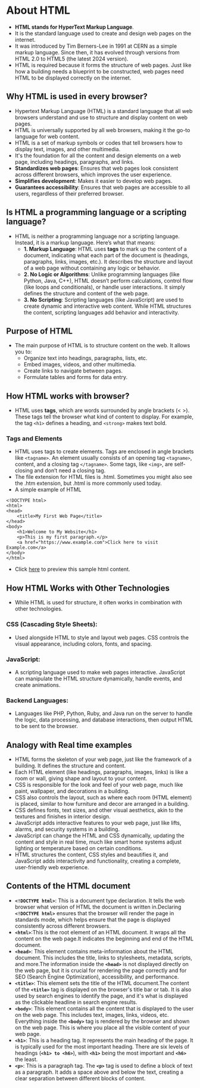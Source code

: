 # About HTML
- **HTML stands for HyperText Markup Language**.
- It is the standard language used to create and design web pages on the internet.
- It was introduced by Tim Berners-Lee in 1991 at CERN as a simple markup language. Since then, it has evolved through versions from HTML 2.0 to HTML5 (the latest 2024 version).
- HTML is required because it forms the structure of web pages. Just like how a building needs a blueprint to be constructed, web pages need HTML to be displayed correctly on the internet.

## Why HTML is used in every browser?
- Hypertext Markup Language (HTML) is a standard language that all web browsers understand and use to structure and display content on web pages.
- HTML is universally supported by all web browsers, making it the go-to language for web content.
- HTML is a set of markup symbols or codes that tell browsers how to display text, images, and other multimedia.
- It's the foundation for all the content and design elements on a web page, including headings, paragraphs, and links.
- **Standardizes web pages**: Ensures that web pages look consistent across different browsers, which improves the user experience.
- **Simplifies development**: Makes it easier to develop web pages.
- **Guarantees accessibility**: Ensures that web pages are accessible to all users, regardless of their preferred browser.

## Is HTML a programming language or a scripting language?
- HTML is neither a programming language nor a scripting language. Instead, it is a markup language. Here’s what that means:
  - **1. Markup Language**: HTML uses **tags** to mark up the content of a document, indicating what each part of the document is (headings, paragraphs, links, images, etc.). It describes the structure and layout of a web page without containing any logic or behavior.
  - **2. No Logic or Algorithms**: Unlike programming languages (like Python, Java, C++), HTML doesn’t perform calculations, control flow (like loops and conditionals), or handle user interactions. It simply defines the structure and content of the web page.
  - **3. No Scripting**: Scripting languages (like JavaScript) are used to create dynamic and interactive web content. While HTML structures the content, scripting languages add behavior and interactivity.

## Purpose of HTML 
- The main purpose of HTML is to structure content on the web. It allows you to:
  - Organize text into headings, paragraphs, lists, etc.
  - Embed images, videos, and other multimedia.
  - Create links to navigate between pages.
  - Formulate tables and forms for data entry.

## How HTML works with browser?
- HTML uses **tags**, which are words surrounded by angle brackets (< >). These tags tell the browser what kind of content to display. For example, the tag `<h1>` defines a heading, and `<strong>` makes text bold.

### Tags and Elements
- HTML uses tags to create elements. Tags are enclosed in angle brackets like `<tagname>`. An element usually consists of an opening tag `<tagname>`, content, and a closing tag `</tagname>`. Some tags, like `<img>`, are self-closing and don’t need a closing tag.
- The file extension for HTML files is .html. Sometimes you might also see the .htm extension, but .html is more commonly used today.
- A simple example of HTML
``` 
<!DOCTYPE html>
<html>
<head>
    <title>My First Web Page</title>
</head>
<body>
    <h1>Welcome to My Website</h1>
    <p>This is my first paragraph.</p>
    <a href="https://www.example.com">Click here to visit Example.com</a>
</body>
</html>
```
- Click [here](https://htmlpreview.github.io/?https://github.com/codophilic/Learn-HTML-And-CSS/blob/main/HTML/simple.html) to preview this sample html content.

## How HTML Works with Other Technologies
- While HTML is used for structure, it often works in combination with other technologies.

### CSS (Cascading Style Sheets): 
- Used alongside HTML to style and layout web pages. CSS controls the visual appearance, including colors, fonts, and spacing.

### JavaScript:
- A scripting language used to make web pages interactive. JavaScript can manipulate the HTML structure dynamically, handle events, and create animations.

### Backend Languages: 
- Languages like PHP, Python, Ruby, and Java run on the server to handle the logic, data processing, and database interactions, then output HTML to be sent to the browser.

## Analogy with Real time examples
- HTML forms the skeleton of your web page, just like the framework of a building. It defines the structure and content.
- Each HTML element (like headings, paragraphs, images, links) is like a room or wall, giving shape and layout to your content.
- CSS is responsible for the look and feel of your web page, much like paint, wallpaper, and decorations in a building.
- CSS also controls the layout, such as where each room (HTML element) is placed, similar to how furniture and decor are arranged in a building.
- CSS defines fonts, text sizes, and other visual aesthetics, akin to the textures and finishes in interior design.
- JavaScript adds interactive features to your web page, just like lifts, alarms, and security systems in a building.
- JavaScript can change the HTML and CSS dynamically, updating the content and style in real time, much like smart home systems adjust lighting or temperature based on certain conditions.
- HTML structures the content, CSS styles and beautifies it, and JavaScript adds interactivity and functionality, creating a complete, user-friendly web experience.

## Contents of the HTML document
- **`<!DOCTYPE html>`**: This is a document type declaration. It tells the web browser what version of HTML the document is written in.Declaring **`<!DOCTYPE html>`** ensures that the browser will render the page in standards mode, which helps ensure that the page is displayed consistently across different browsers.
- **`<html>`**:This is the root element of an HTML document. It wraps all the content on the web page.It indicates the beginning and end of the HTML document.
- **`<head>`**: This element contains meta-information about the HTML document. This includes the title, links to stylesheets, metadata, scripts, and more.The information inside the **`<head>`** is not displayed directly on the web page, but it is crucial for rendering the page correctly and for SEO (Search Engine Optimization), accessibility, and performance.
- **`<title>`**: This element sets the title of the HTML document.The content of the **`<title>`** tag is displayed on the browser's title bar or tab. It is also used by search engines to identify the page, and it's what is displayed as the clickable headline in search engine results.
- **`<body>`**: This element contains all the content that is displayed to the user on the web page. This includes text, images, links, videos, etc. Everything inside the **`<body>`** tag is rendered by the browser and shown on the web page. This is where you place all the visible content of your web page.
- **`<h1>`**: This is a heading tag. It represents the main heading of the page. It is typically used for the most important heading. There are six levels of headings (**`<h1> to <h6>`**), with **`<h1>`** being the most important and **`<h6>`** the least.
- **`<p>`**: This is a paragraph tag. The **`<p>`** tag is used to define a block of text as a paragraph. It adds a space above and below the text, creating a clear separation between different blocks of content.








